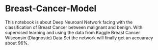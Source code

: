# Breast-Cancer-Model
This notebook is about Deep Neuroanl Network facing with the classification of Breast Cancer between malignant and benign. With supervised learning and using the data from Kaggle Breast Cancer Wisconsin (Diagnostic) Data Set the network will finally get an accuaracy about 96%. 
